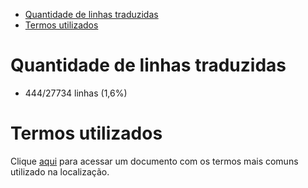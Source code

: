 - [Quantidade de linhas traduzidas](#quantidade-de-linhas-traduzidas)
- [Termos utilizados](#termos-utilizados)

# Quantidade de linhas traduzidas

- 444/27734 linhas (1,6%)

# Termos utilizados

Clique [aqui](./TERMOS.md) para acessar um documento com os termos mais comuns utilizado na localização.
